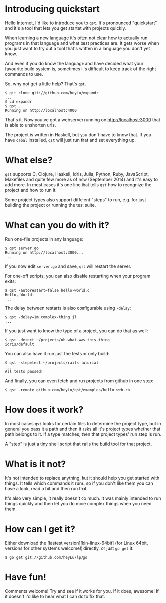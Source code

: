# Introducing quickstart

Hello Internet, I'd like to introduce you to `qst`. It's pronounced
"quickstart" and it's a tool that lets you get startet with projects
quickly.

When learning a new language it's often not clear how to actually run
programs in that language and what best practices are. It gets worse
when you just want to try out a tool that's written in a language you
don't yet know.

And even if you do know the language and have decided what your
favourite build system is, sometimes it's difficult to keep track of the
right commands to use.

So, why not get a little help? That's `qst`.

    $ git clone git://github.com/heyLu/expandr
    ...
    $ cd expandr
    $ qst .
    Running on http://localhost:4000

That's it. Now you've got a webserver running on <http://localhost:3000>
that is able to unshorten urls.

The project is written in Haskell, but you don't have to know that. If
you have `cabal` installed, `qst` will just run that and set everything
up.

# What else?

`qst` supports C, Clojure, Haskell, Idris, Julia, Python, Ruby,
JavaScript, Makefiles and quite few more as of now (September 2014) and
it's easy to add more. In most cases it's one line that tells `qst` how
to recognize the project and how to run it.

Some project types also support different "steps" to run, e.g. for just
building the project or running the test suite.

# What can you do with it?

Run one-file projects in any language:

    $ qst server.go
    Running on http://localhost:3000...
    ...

If you now edit `server.go` and save, `qst` will restart the server.

For one-off scripts, you can also disable restarting when your program
exits:

    $ qst -autorestart=false hello-world.c
    Hello, World!
    ...

The delay between restarts is also configurable using `-delay`:

    $ qst -delay=1m complex-thing.jl
    ...

If you just want to know the type of a project, you can do that as well:

    $ qst -detect ~/projects/uh-what-was-this-thing
    idris/default

You can also have it run just the tests or only build:

    $ qst -step=test ~/projects/rails-tutorial
    ...
    All tests passed!

And finally, you can even fetch and run projects from github in one
step:

    $ qst -remote github.com/heyLu/qst/examples/hello_web.rb

# How does it work?

In most cases `qst` looks for certain files to determine the project
type, but in general you pass it a path and then it asks all it's
project types whether that path belongs to it. If a type matches, then
that project types' run step is run.

A "step" is just a tiny shell script that calls the build tool for that
project.

# What is it not?

It's not intended to replace anything, but it should help you get
started with things. It tells which commands it runs, so if you don't
like them you can have a look, read a bit and then run that.

It's also very simple, it really doesn't do much. It was mainly intended
to run things quickly and then let you do more complex things when you
need them.

# How can I get it?

Either download the [lastest version][bin-linux-64bit] (for Linux 64bit,
versions for other systems welcome!) directly, or just `go get` it:

    $ go get git://github.com/heyLu/lp/go

# Have fun!

Comments welcome! Try and see if it works for you. If it does, awesome!
If it doesn't I'd like to hear what I can do to fix that.
